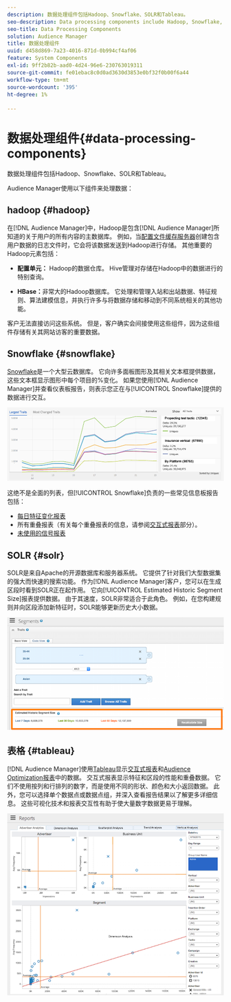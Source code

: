 ```yaml
---
description: 数据处理组件包括Hadoop、Snowflake、SOLR和Tableau。
seo-description: Data processing components include Hadoop, Snowflake, SOLR, and Tableau.
seo-title: Data Processing Components
solution: Audience Manager
title: 数据处理组件
uuid: d458d869-7a23-4016-871d-0b994cf4af06
feature: System Components
exl-id: 9ff2b82b-aad0-4d24-96e6-230763019311
source-git-commit: fe01ebac8c0d0ad3630d3853e0bf32f0b00f6a44
workflow-type: tm+mt
source-wordcount: '395'
ht-degree: 1%

---
```


# 数据处理组件{#data-processing-components}

数据处理组件包括Hadoop、Snowflake、SOLR和Tableau。

<!-- 

c_comproc.xml

 -->

Audience Manager使用以下组件来处理数据：

## hadoop {#hadoop}

在[!DNL Audience Manager]中，Hadoop是包含[!DNL Audience Manager]所知道的关于用户的所有内容的主数据库。 例如，当[配置文件缓存服务器](../../reference/system-components/components-data-collection.md)创建包含用户数据的日志文件时，它会将该数据发送到Hadoop进行存储。 其他重要的Hadoop元素包括：

* **配置单元：** Hadoop的数据仓库。 Hive管理对存储在Hadoop中的数据进行的特别查询。

* **HBase：**&#x200B;非常大的Hadoop数据库。 它处理和管理入站和出站数据、特征规则、算法建模信息，并执行许多与将数据存储和移动到不同系统相关的其他功能。

客户无法直接访问这些系统。 但是，客户确实会间接使用这些组件，因为这些组件存储有关其网站访客的重要数据。

## Snowflake {#snowflake}

[Snowflake](https://www.snowflake.net/)是一个大型云数据库。 它向许多面板图形及其相关文本框提供数据，这些文本框显示图形中每个项目的%变化。 如果您使用[!DNL Audience Manager]并查看仪表板报告，则表示您正在与[!UICONTROL Snowflake]提供的数据进行交互。



![](assets/dashboardreport.png)

这绝不是全面的列表，但[!UICONTROL Snowflake]负责的一些常见信息板报告包括：

* [每日特征变化报表](/help/using/reporting/audience-optimization-reports/daily-trait-variation-report.md)
* 所有重叠报表（有关每个重叠报表的信息，请参阅[交互式报表](/help/using/reporting/dynamic-reports/dynamic-reports.md)部分）。
* [未使用的信号报表](/help/using/reporting/dynamic-reports/unused-signals.md)

## SOLR {#solr}

SOLR是来自Apache的开源数据库和服务器系统。 它提供了针对我们大型数据集的强大而快速的搜索功能。 作为[!DNL Audience Manager]客户，您可以在生成区段时看到SOLR正在起作用。 它向[!UICONTROL Estimated Historic Segment Size]报表提供数据。 由于其速度，SOLR非常适合于此角色。 例如，在您构建规则并向区段添加新特征时，SOLR能够更新历史大小数据。



![](assets/audsize.png)

## 表格 {#tableau}

[!DNL Audience Manager]使用[Tableau](https://www.tableausoftware.com/)显示[交互式报表](../../reporting/dynamic-reports/dynamic-reports.md#interactive-and-overlap-reports)和[Audience Optimization报表](../../reporting/audience-optimization-reports/audience-optimization-reports.md)中的数据。 交互式报表显示特征和区段的性能和重叠数据。 它们不使用按列和行排列的数字，而是使用不同的形状、颜色和大小返回数据。 此外，您可以选择单个数据点或数据点组，并深入查看报告结果以了解更多详细信息。 这些可视化技术和报表交互性有助于使大量数字数据更易于理解。



![](assets/advertiser_analytics.png)

